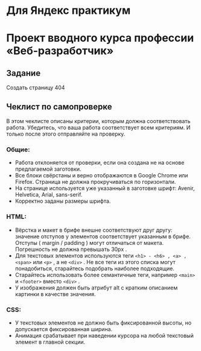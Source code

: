 # Для Яндекс практикум
# Проект вводного курса профессии «Веб-разработчик»

## Задание
Cоздать страницу 404
## Чеклист по самопроверке

В этом чеклисте описаны критерии, которым должна соответствовать работа. Убедитесь, 
что ваша работа соответствует всем критериям. И только после этого отправляйте на 
проверку.

### Общие:
- Работа отклоняется от проверки, если она создана не на основе предлагаемой 
заготовки.
- Все блоки свёрстаны и верно отображаются в Google Chrome или Firefox.
Страница не должна прокручиваться по горизонтали.
- На странице используется уже указанный в заготовке шрифт: Avenir, Helvetica, Arial, 
sans-serif. 
- Корректно заданы размеры шрифта.
### HTML:
- Вёрстка и макет в брифе внешне соответствуют друг другу: значение отступов у 
элементов соответствует указанным в брифе. Отступы ( margin / padding ) могут 
отличаться от макета. Погрешность не должна превышать 30px . 
- Для текстовых элементов используются теги `<h1> - <h6> , <a> , <span>` или `<p>` , а не 
`<div>` . Не все теги из этого списка могут понадобиться, старайтесь подобрать наиболее 
подходящие.
- Старайтесь использовать более семантичные теги, например `<main>` и `<footer>` вместо 
`<div>` .
- У изображения должен быть атрибут alt c кратким описанием картинки в качестве 
значения.
### CSS:
- У текстовых элементов не должно быть фиксированной высоты, но допускается 
фиксированная ширина.
- Анимация срабатывает при наведении курсора на любой текстовый элемент в главной 
секции.